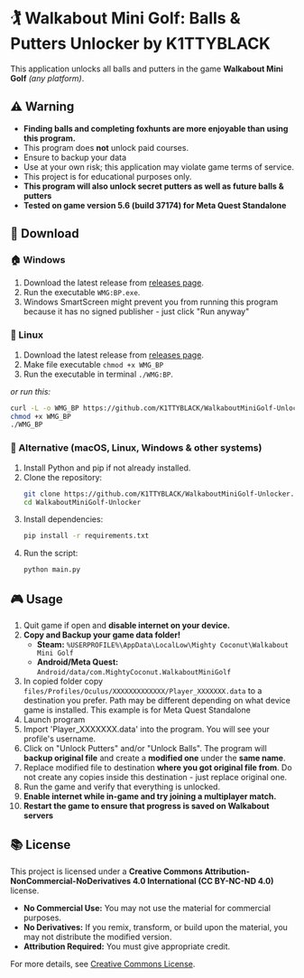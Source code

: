 # 🏌️ Walkabout Mini Golf: Balls & Putters Unlocker by K1TTYBLACK

This application unlocks all balls and putters in the game **Walkabout Mini Golf** *(any platform)*.

## ⚠️ Warning

- **Finding balls and completing foxhunts are more enjoyable than using this program.**
- This program does **not** unlock paid courses.
- Ensure to backup your data
- Use at your own risk; this application may violate game terms of service.
- This project is for educational purposes only.
- **This program will also unlock secret putters as well as future balls & putters**
- **Tested on game version 5.6 (build 37174) for Meta Quest Standalone**

## 📂 Download

### 🏠 Windows
1. Download the latest release from [releases page](https://github.com/K1TTYBLACK/WalkaboutMiniGolf-Unlocker/releases).
2. Run the executable `WMG:BP.exe`.
3. Windows SmartScreen might prevent you from running this program because it has no signed publisher - just click "Run anyway"

### 🐧 Linux
1. Download the latest release from [releases page](https://github.com/K1TTYBLACK/WalkaboutMiniGolf-Unlocker/releases).
2. Make file executable `chmod +x WMG_BP`
3. Run the executable in terminal `./WMG:BP`.

*or run this:*
```sh
curl -L -o WMG_BP https://github.com/K1TTYBLACK/WalkaboutMiniGolf-Unlocker/raw/refs/heads/main/dist/WMG_BP
chmod +x WMG_BP
./WMG_BP
```

### 🍏 Alternative (macOS, Linux, Windows & other systems)
1. Install Python and pip if not already installed.
2. Clone the repository:
   ```sh
   git clone https://github.com/K1TTYBLACK/WalkaboutMiniGolf-Unlocker.git
   cd WalkaboutMiniGolf-Unlocker
   ```
3. Install dependencies:
   ```sh
   pip install -r requirements.txt
   ```
4. Run the script:
   ```sh
   python main.py
   ```

## 🎮 Usage
1. Quit game if open and **disable internet on your device.**
2. **Copy and Backup your game data folder!**
   - **Steam:** `%USERPROFILE%\AppData\LocalLow\Mighty Coconut\Walkabout Mini Golf`
   - **Android/Meta Quest:** `Android/data/com.MightyCoconut.WalkaboutMiniGolf`
3. In copied folder copy `files/Profiles/Oculus/XXXXXXXXXXXXX/Player_XXXXXXX.data` to a destination you prefer. Path may be different depending on what device game is installed. This example is for Meta Quest Standalone
4. Launch program 
4. Import 'Player_XXXXXXX.data' into the program. You will see your profile's username.
5. Click on "Unlock Putters" and/or "Unlock Balls". The program will **backup original file** and create a **modified one** under the **same name**.
6. Replace modified file to destination **where you got original file from**. Do not create any copies inside this destination - just replace original one.
7. Run the game and verify that everything is unlocked.
8. **Enable internet while in-game and try joining a multiplayer match.**
9. **Restart the game to ensure that progress is saved on Walkabout servers**

## 📚 License
This project is licensed under a **Creative Commons Attribution-NonCommercial-NoDerivatives 4.0 International (CC BY-NC-ND 4.0)** license.

- **No Commercial Use:** You may not use the material for commercial purposes.
- **No Derivatives:** If you remix, transform, or build upon the material, you may not distribute the modified version.
- **Attribution Required:** You must give appropriate credit.

For more details, see [Creative Commons License](https://creativecommons.org/licenses/by-nc-nd/4.0/).

